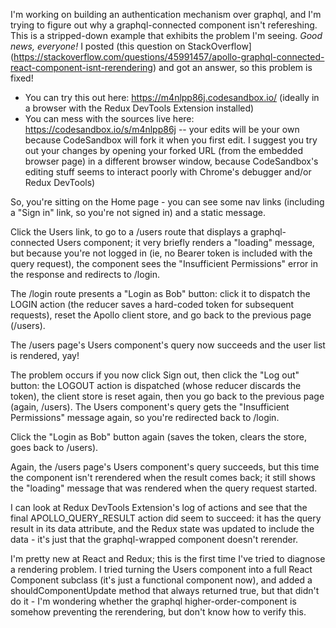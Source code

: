 I'm working on building an authentication mechanism over graphql, and I'm trying to figure out why a graphql-connected component isn't refereshing. This is a stripped-down example that exhibits the problem I'm seeing. *Good news, everyone!* I posted (this question on StackOverflow](https://stackoverflow.com/questions/45991457/apollo-graphql-connected-react-component-isnt-rerendering) and got an answer, so this problem is fixed!

* You can try this out here: https://m4nlpp86j.codesandbox.io/ (ideally in a browser with the Redux DevTools Extension installed)
* You can mess with the sources live here: https://codesandbox.io/s/m4nlpp86j -- your edits will be your own because CodeSandbox will fork it when you first edit. I suggest you try out your changes by opening your forked URL (from the embedded browser page) in a different browser window, because CodeSandbox's editing stuff seems to interact poorly with Chrome's debugger and/or Redux DevTools)

So, you're sitting on the Home page - you can see some nav links (including a "Sign in" link, so you're not signed in) and a static message.

Click the Users link, to go to a /users route that displays a graphql-connected Users component; it very briefly renders a "loading" message, but because you're not logged in (ie, no Bearer token is included with the query request), the component sees the "Insufficient Permissions" error in the response and redirects to /login.

The /login route presents a "Login as Bob" button: click it to dispatch the LOGIN action (the reducer saves a hard-coded token for subsequent requests), reset the Apollo client store, and go back to the previous page (/users).

The /users page's Users component's query now succeeds and the user list is rendered, yay!

The problem occurs if you now click Sign out, then click the "Log out" button: the LOGOUT action is dispatched (whose reducer discards the token), the client store is reset again, then you go back to the previous page (again, /users). The Users component's query gets the "Insufficient Permissions" message again, so you're redirected back to /login.

Click the "Login as Bob" button again (saves the token, clears the store, goes back to /users).

Again, the /users page's Users component's query succeeds, but this time the component isn't rerendered when the result comes back; it still shows the "loading" message that was rendered when the query request started.

I can look at Redux DevTools Extension's log of actions and see that the final APOLLO_QUERY_RESULT action did seem to succeed: it has the query result in its data attribute, and the Redux state was updated to include the data - it's just that the graphql-wrapped component doesn't rerender.

I'm pretty new at React and Redux; this is the first time I've tried to diagnose a rendering problem. I tried turning the Users component into a full React Component subclass (it's just a functional component now), and added a shouldComponentUpdate method that always returned true, but that didn't do it - I'm wondering whether the graphql higher-order-component is somehow preventing the rerendering, but don't know how to verify this.
